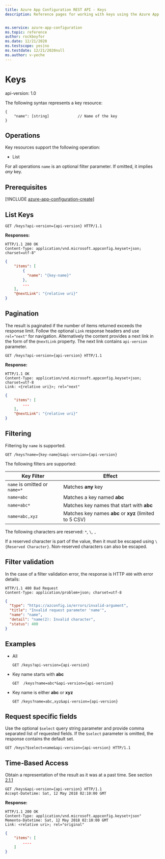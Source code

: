 ```yaml
---
title: Azure App Configuration REST API - Keys
description: Reference pages for working with keys using the Azure App Configuration REST API


ms.service: azure-app-configuration
ms.topic: reference
author: rockboyfor
ms.date: 12/21/2020
ms.testscope: yes|no
ms.testdate: 12/21/2020null
ms.author: v-yeche
---
```


# Keys

api-version: 1.0

The following syntax represents a key resource:

```http
{
    "name": [string]             // Name of the key
}
```

## Operations

Key resources support the following operation:

- List

For all operations `name` is an optional filter parameter. If omitted, it implies *any* key.

## Prerequisites

[!INCLUDE [azure-app-configuration-create](../../includes/azure-app-configuration-rest-api-prereqs.md)]

## List Keys

```http
GET /keys?api-version={api-version} HTTP/1.1
```

**Responses:**

```http
HTTP/1.1 200 OK
Content-Type: application/vnd.microsoft.appconfig.keyset+json; charset=utf-8"
```

```json
{
    "items": [
        {
          "name": "{key-name}"
        },
        ...
    ],
    "@nextLink": "{relative uri}"
}
```

## Pagination

The result is paginated if the number of items returned exceeds the response limit. Follow the optional `Link` response headers and use `rel="next"` for navigation. Alternatively the content provides a next link in the form of the `@nextLink` property. The next link contains `api-version` parameter.

```http
GET /keys?api-version={api-version} HTTP/1.1
```

**Response:**

```http
HTTP/1.1 OK
Content-Type: application/vnd.microsoft.appconfig.keyset+json; charset=utf-8
Link: <{relative uri}>; rel="next"
```

```json
{
    "items": [
        ...
    ],
    "@nextLink": "{relative uri}"
}
```

## Filtering

Filtering by ```name``` is supported.

```http
GET /keys?name={key-name}&api-version={api-version}
```

The following filters are supported:

|Key Filter|Effect|
|--|--|
|`name` is omitted or `name=*`|Matches **any** key|
|`name=abc`|Matches a key named  **abc**|
|`name=abc*`|Matches key names that start with **abc**|
|`name=abc,xyz`|Matches key names **abc** or **xyz** (limited to 5 CSV)|

The following characters are reserved: `*`, `\`, `,`

If a reserved character is part of the value, then it must be escaped using `\{Reserved Character}`. Non-reserved characters can also be escaped.

## Filter validation

In the case of a filter validation error, the response is HTTP `400` with error details:

```http
HTTP/1.1 400 Bad Request
Content-Type: application/problem+json; charset=utf-8
```

```json
{
  "type": "https://azconfig.io/errors/invalid-argument",
  "title": "Invalid request parameter 'name'",
  "name": "name",
  "detail": "name(2): Invalid character",
  "status": 400
}
```

## Examples

- All

    ```http
    GET /keys?api-version={api-version}
    ```

- Key name starts with **abc**

    ```http
    GET  /keys?name=abc*&api-version={api-version}
    ```

- Key name is either **abc** or **xyz**

    ```http
    GET /keys?name=abc,xyz&api-version={api-version}
    ```

## Request specific fields

Use the optional `$select` query string parameter and provide comma separated list of requested fields. If the `$select` parameter is omitted, the response contains the default set.

```http
GET /keys?$select=name&api-version={api-version} HTTP/1.1
```

## Time-Based Access

Obtain a representation of the result as it was at a past time. See section [2.1.1](https://tools.ietf.org/html/rfc7089#section-2.1)

```http
GET /keys&api-version={api-version} HTTP/1.1
Accept-Datetime: Sat, 12 May 2018 02:10:00 GMT
```

**Response:**

```http
HTTP/1.1 200 OK
Content-Type: application/vnd.microsoft.appconfig.keyset+json"
Memento-Datetime: Sat, 12 May 2018 02:10:00 GMT
Link: <relative uri>; rel="original"
```

```json
{
    "items": [
        ....
    ]
}
```



<!-- Update_Description: new article about rest api keys -->
<!--NEW.date: 12/21/2020-->
